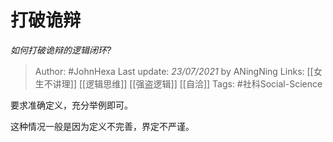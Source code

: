 # 打破诡辩
*如何打破诡辩的逻辑闭环?*

> Author: #JohnHexa
Last update: *23/07/2021* by ANingNing
Links: [[女生不讲理]] [[逻辑思维]] [[强盗逻辑]] [[自洽]] 
Tags: #社科Social-Science 

 
要求准确定义，充分举例即可。

这种情况一般是因为定义不完善，界定不严谨。



